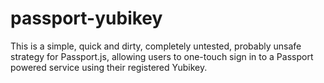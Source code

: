 # passport-yubikey

This is a simple, quick and dirty, completely untested, probably unsafe strategy
for Passport.js, allowing users to one-touch sign in to a Passport powered service
using their registered Yubikey.
